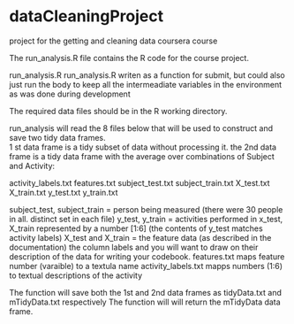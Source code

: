 dataCleaningProject
===================

project for the getting and cleaning data coursera course

The run_analysis.R file contains the R code for the course project.

run_analysis.R 
run_analysis.R writen as a function for submit, but could also just run the body to keep all the intermeadiate
variables in the environment as was done during development

The required data files should be in the R working directory.

run_analysis will read the 8 files below that will be used to construct and save two tidy data frames.  
1 st data frame is a tidy subset of data without processing it.
the 2nd data frame is a tidy data frame with the average over combinations of Subject and Activity:

activity_labels.txt
features.txt
subject_test.txt
subject_train.txt
X_test.txt
X_train.txt
y_test.txt
y_train.txt

subject_test, subject_train = person being measured  (there were 30 people in all.  distinct set in each file)
y_test, y_train = activities performed in x_test, X_train represented by a number [1:6] (the contents of y_test matches activity labels)
X_test and X_train = the feature data (as described in the documentation)
the column labels and you will want to draw on their description of the data for writing your codebook.
features.txt maps feature number (varaible) to a textula name
activity_labels.txt mapps numbers (1:6) to textual descriptions of the activity

The function will save both the 1st and 2nd data frames as tidyData.txt and mTidyData.txt respectively
The function will will return the mTidyData data frame.

 